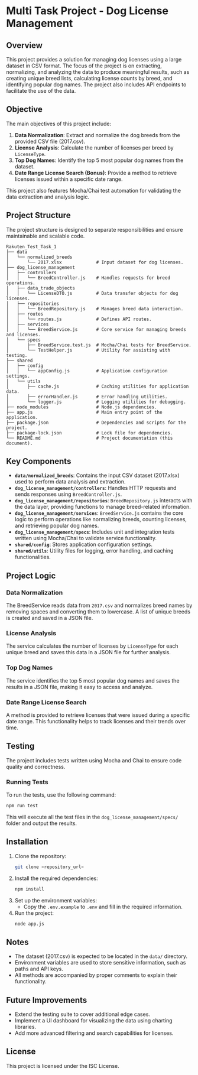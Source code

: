 
# Multi Task Project - Dog License Management

## Overview
This project provides a solution for managing dog licenses using a large dataset in CSV format. The focus of the project is on extracting, normalizing, and analyzing the data to produce meaningful results, such as creating unique breed lists, calculating license counts by breed, and identifying popular dog names. The project also includes API endpoints to facilitate the use of the data.

## Objective
The main objectives of this project include:

1. **Data Normalization**: Extract and normalize the dog breeds from the provided CSV file (2017.csv).
2. **License Analysis**: Calculate the number of licenses per breed by `LicenseType`.
3. **Top Dog Names**: Identify the top 5 most popular dog names from the dataset.
4. **Date Range License Search (Bonus)**: Provide a method to retrieve licenses issued within a specific date range.

This project also features Mocha/Chai test automation for validating the data extraction and analysis logic.

## Project Structure
The project structure is designed to separate responsibilities and ensure maintainable and scalable code.

```
Rakuten_Test_Task_1
├── data
│   └── normalized_breeds
│       └── 2017.xlsx             # Input dataset for dog licenses.
├── dog_license_management
│   ├── controllers
│   │   └── BreedController.js    # Handles requests for breed operations.
│   ├── data_trade_objects
│   │   └── LicenseDTO.js         # Data transfer objects for dog licenses.
│   ├── repositories
│   │   └── BreedRepository.js    # Manages breed data interaction.
│   ├── routes
│   │   └── routes.js             # Defines API routes.
│   ├── services
│   │   └── BreedService.js       # Core service for managing breeds and licenses.
│   └── specs
│       ├── BreedService.test.js  # Mocha/Chai tests for BreedService.
│       └── TestHelper.js         # Utility for assisting with testing.
├── shared
│   ├── config
│   │   └── appConfig.js          # Application configuration settings.
│   └── utils
│       ├── cache.js              # Caching utilities for application data.
│       ├── errorHandler.js       # Error handling utilities.
│       └── logger.js             # Logging utilities for debugging.
├── node_modules                  # Node.js dependencies.
├── app.js                        # Main entry point of the application.
├── package.json                  # Dependencies and scripts for the project.
├── package-lock.json             # Lock file for dependencies.
└── README.md                     # Project documentation (this document).
```

## Key Components

- **`data/normalized_breeds`**: Contains the input CSV dataset (2017.xlsx) used to perform data analysis and extraction.
- **`dog_license_management/controllers`**: Handles HTTP requests and sends responses using `BreedController.js`.
- **`dog_license_management/repositories`**: `BreedRepository.js` interacts with the data layer, providing functions to manage breed-related information.
- **`dog_license_management/services`**: `BreedService.js` contains the core logic to perform operations like normalizing breeds, counting licenses, and retrieving popular dog names.
- **`dog_license_management/specs`**: Includes unit and integration tests written using Mocha/Chai to validate service functionality.
- **`shared/config`**: Stores application configuration settings.
- **`shared/utils`**: Utility files for logging, error handling, and caching functionalities.

## Project Logic

### Data Normalization
The BreedService reads data from `2017.csv` and normalizes breed names by removing spaces and converting them to lowercase. A list of unique breeds is created and saved in a JSON file.

### License Analysis
The service calculates the number of licenses by `LicenseType` for each unique breed and saves this data in a JSON file for further analysis.

### Top Dog Names
The service identifies the top 5 most popular dog names and saves the results in a JSON file, making it easy to access and analyze.

### Date Range License Search
A method is provided to retrieve licenses that were issued during a specific date range. This functionality helps to track licenses and their trends over time.

## Testing
The project includes tests written using Mocha and Chai to ensure code quality and correctness.

### Running Tests
To run the tests, use the following command:

```sh
npm run test
```
This will execute all the test files in the `dog_license_management/specs/` folder and output the results.

## Installation

1. Clone the repository:
   ```sh
   git clone <repository_url>
   ```
2. Install the required dependencies:
   ```sh
   npm install
   ```
3. Set up the environment variables:
   - Copy the `.env.example` to `.env` and fill in the required information.
4. Run the project:
   ```sh
   node app.js
   ```

## Notes
- The dataset (2017.csv) is expected to be located in the `data/` directory.
- Environment variables are used to store sensitive information, such as paths and API keys.
- All methods are accompanied by proper comments to explain their functionality.

## Future Improvements
- Extend the testing suite to cover additional edge cases.
- Implement a UI dashboard for visualizing the data using charting libraries.
- Add more advanced filtering and search capabilities for licenses.

## License
This project is licensed under the ISC License.
